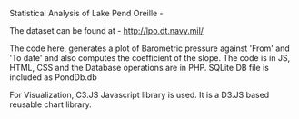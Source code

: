 Statistical Analysis of Lake Pend Oreille -

The dataset can be found at - http://lpo.dt.navy.mil/

The code here, generates a plot of Barometric pressure against 'From' and 'To date' and also computes the coefficient of the slope.
The code is in JS, HTML, CSS and the Database operations are in PHP.
SQLite DB file is included as PondDb.db

For Visualization, C3.JS Javascript library is used. It is a D3.JS based reusable chart library.
